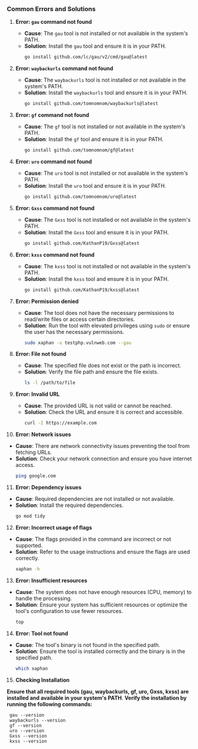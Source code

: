 
### Common Errors and Solutions

1. **Error: `gau` command not found**
   - **Cause**: The `gau` tool is not installed or not available in the system's PATH.
   - **Solution**: Install the `gau` tool and ensure it is in your PATH.
     ```sh
     go install github.com/lc/gau/v2/cmd/gau@latest
     ```

2. **Error: `waybackurls` command not found**
   - **Cause**: The `waybackurls` tool is not installed or not available in the system's PATH.
   - **Solution**: Install the `waybackurls` tool and ensure it is in your PATH.
     ```sh
     go install github.com/tomnomnom/waybackurls@latest
     ```

3. **Error: `gf` command not found**
   - **Cause**: The `gf` tool is not installed or not available in the system's PATH.
   - **Solution**: Install the `gf` tool and ensure it is in your PATH.
     ```sh
     go install github.com/tomnomnom/gf@latest
     ```

4. **Error: `uro` command not found**
   - **Cause**: The `uro` tool is not installed or not available in the system's PATH.
   - **Solution**: Install the `uro` tool and ensure it is in your PATH.
     ```sh
     go install github.com/tomnomnom/uro@latest
     ```

5. **Error: `Gxss` command not found**
   - **Cause**: The `Gxss` tool is not installed or not available in the system's PATH.
   - **Solution**: Install the `Gxss` tool and ensure it is in your PATH.
     ```sh
     go install github.com/KathanP19/Gxss@latest
     ```

6. **Error: `kxss` command not found**
   - **Cause**: The `kxss` tool is not installed or not available in the system's PATH.
   - **Solution**: Install the `kxss` tool and ensure it is in your PATH.
     ```sh
     go install github.com/KathanP19/kxss@latest
     ```

7. **Error: Permission denied**
   - **Cause**: The tool does not have the necessary permissions to read/write files or access certain directories.
   - **Solution**: Run the tool with elevated privileges using `sudo` or ensure the user has the necessary permissions.
     ```sh
     sudo xaphan -u testphp.vulnweb.com --gau
     ```

8. **Error: File not found**
   - **Cause**: The specified file does not exist or the path is incorrect.
   - **Solution**: Verify the file path and ensure the file exists.
     ```sh
     ls -l /path/to/file
     ```

9. **Error: Invalid URL**
   - **Cause**: The provided URL is not valid or cannot be reached.
   - **Solution**: Check the URL and ensure it is correct and accessible.
     ```sh
     curl -I https://example.com
     ```

10. **Error: Network issues**
   - **Cause**: There are network connectivity issues preventing the tool from fetching URLs.
   - **Solution**: Check your network connection and ensure you have internet access.
     ```sh
     ping google.com
     ```

11. **Error: Dependency issues**
   - **Cause**: Required dependencies are not installed or not available.
   - **Solution**: Install the required dependencies.
     ```sh
     go mod tidy
     ```

12. **Error: Incorrect usage of flags**
   - **Cause**: The flags provided in the command are incorrect or not supported.
   - **Solution**: Refer to the usage instructions and ensure the flags are used correctly.
     ```sh
     xaphan -h
     ```

13. **Error: Insufficient resources**
   - **Cause**: The system does not have enough resources (CPU, memory) to handle the processing.
   - **Solution**: Ensure your system has sufficient resources or optimize the tool's configuration to use fewer resources.
     ```sh
     top
     ```

14. **Error: Tool not found**
   - **Cause**: The tool's binary is not found in the specified path.
   - **Solution**: Ensure the tool is installed correctly and the binary is in the specified path.
     ```sh
     which xaphan
     ```

15. **Checking Installation**

**Ensure that all required tools (gau, waybackurls, gf, uro, Gxss, kxss) are installed and available in your system's PATH**.
**Verify the installation by running the following commands:**

```
 gau --version
 waybackurls --version
 gf --version
 uro --version
 Gxss --version
 kxss --version
```
